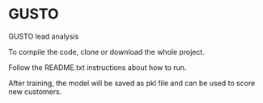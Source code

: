# GUSTO
GUSTO lead analysis

To compile the code, clone or download the whole project. 

Follow the README.txt instructions about how to run. 

After training, the model will be saved as pkl file and can be used to score new customers. 

